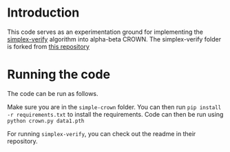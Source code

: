 # Introduction
This code serves as an experimentation ground for implementing the [simplex-verify](https://openreview.net/forum?id=JXREUkyHi7u) algorithm into alpha-beta CROWN. The simplex-verify folder is forked from [this repository](https://github.com/harkiratbehl/simplex-verify)

# Running the code
The code can be run as follows. 

Make sure you are in the `simple-crown` folder. You can then run `pip install -r requirements.txt` to install the requirements. Code can then be run using `python crown.py data1.pth`

For running `simplex-verify`, you can check out the readme in their repository.
